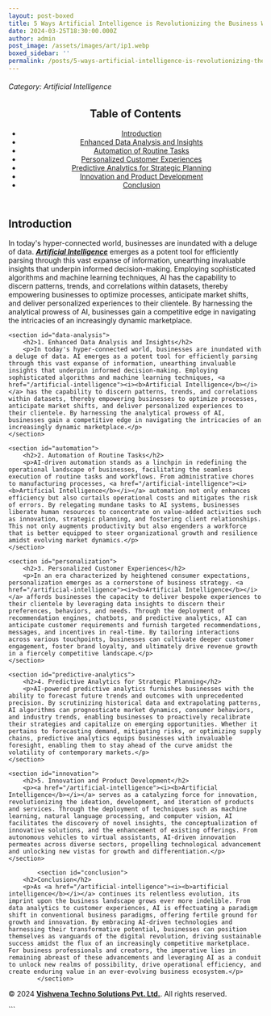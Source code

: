 ```yaml
---
layout: post-boxed
title: 5 Ways Artificial Intelligence is Revolutionizing the Business World
date: 2024-03-25T18:30:00.000Z
author: admin
post_image: /assets/images/art/ip1.webp
boxed_sidebar: ''
permalink: /posts/5-ways-artificial-intelligence-is-revolutionizing-the-business-world
---
```


###### Category: Artificial Intelligence

<html lang="en">
<head>
    <meta charset="UTF-8">
    <meta name="viewport" content="width=device-width, initial-scale=1.0">
    <title><h1>5 Ways Artificial Intelligence is Revolutionizing the Business World</h1></title>
    <meta name="description" content="Discover how artificial intelligence (AI) is transforming the business world through enhanced data analysis, automation, personalized customer experiences, predictive analytics, and innovation.">
</head>
<body>
    <header>
        <nav>
        <h2>Table of Contents</h2>
            <ul>
				<li><a href="#introduction">Introduction</a></li>
                <li><a href="#data-analysis">Enhanced Data Analysis and Insights</a></li>
                <li><a href="#automation">Automation of Routine Tasks</a></li>
                <li><a href="#personalization">Personalized Customer Experiences</a></li>
                <li><a href="#predictive-analytics">Predictive Analytics for Strategic Planning</a></li>
                <li><a href="#innovation">Innovation and Product Development</a></li>
				<li><a href="#conclusion">Conclusion</a></li>
            </ul>
        </nav>
    </header>
<article>
	<section id="introduction">
        <h2>Introduction</h2>
        <p>In today's hyper-connected world, businesses are inundated with a deluge of data. <a href="/artificial-intelligence"><i><b>Artificial Intelligence</b></i></a> emerges as a potent tool for efficiently parsing through this vast expanse of information, unearthing invaluable insights that underpin informed decision-making. Employing sophisticated algorithms and machine learning techniques, AI has the capability to discern patterns, trends, and correlations within datasets, thereby empowering businesses to optimize processes, anticipate market shifts, and deliver personalized experiences to their clientele. By harnessing the analytical prowess of AI, businesses gain a competitive edge in navigating the intricacies of an increasingly dynamic marketplace.</p>
    </section>

```
<section id="data-analysis">
    <h2>1. Enhanced Data Analysis and Insights</h2>
    <p>In today's hyper-connected world, businesses are inundated with a deluge of data. AI emerges as a potent tool for efficiently parsing through this vast expanse of information, unearthing invaluable insights that underpin informed decision-making. Employing sophisticated algorithms and machine learning techniques, <a href="/artificial-intelligence"><i><b>Artificial Intelligence</b></i></a> has the capability to discern patterns, trends, and correlations within datasets, thereby empowering businesses to optimize processes, anticipate market shifts, and deliver personalized experiences to their clientele. By harnessing the analytical prowess of AI, businesses gain a competitive edge in navigating the intricacies of an increasingly dynamic marketplace.</p>
</section>

<section id="automation">
    <h2>2. Automation of Routine Tasks</h2>
    <p>AI-driven automation stands as a linchpin in redefining the operational landscape of businesses, facilitating the seamless execution of routine tasks and workflows. From administrative chores to manufacturing processes, <a href="/artificial-intelligence"><i><b>Artificial Intelligence</b></i></a> automation not only enhances efficiency but also curtails operational costs and mitigates the risk of errors. By relegating mundane tasks to AI systems, businesses liberate human resources to concentrate on value-added activities such as innovation, strategic planning, and fostering client relationships. This not only augments productivity but also engenders a workforce that is better equipped to steer organizational growth and resilience amidst evolving market dynamics.</p>
</section>

<section id="personalization">
    <h2>3. Personalized Customer Experiences</h2>
    <p>In an era characterized by heightened consumer expectations, personalization emerges as a cornerstone of business strategy. <a href="/artificial-intelligence"><i><b>Artificial Intelligence</b></i></a> affords businesses the capacity to deliver bespoke experiences to their clientele by leveraging data insights to discern their preferences, behaviors, and needs. Through the deployment of recommendation engines, chatbots, and predictive analytics, AI can anticipate customer requirements and furnish targeted recommendations, messages, and incentives in real-time. By tailoring interactions across various touchpoints, businesses can cultivate deeper customer engagement, foster brand loyalty, and ultimately drive revenue growth in a fiercely competitive landscape.</p>
</section>

<section id="predictive-analytics">
    <h2>4. Predictive Analytics for Strategic Planning</h2>
    <p>AI-powered predictive analytics furnishes businesses with the ability to forecast future trends and outcomes with unprecedented precision. By scrutinizing historical data and extrapolating patterns, AI algorithms can prognosticate market dynamics, consumer behaviors, and industry trends, enabling businesses to proactively recalibrate their strategies and capitalize on emerging opportunities. Whether it pertains to forecasting demand, mitigating risks, or optimizing supply chains, predictive analytics equips businesses with invaluable foresight, enabling them to stay ahead of the curve amidst the volatility of contemporary markets.</p>
</section>

<section id="innovation">
    <h2>5. Innovation and Product Development</h2>
    <p><a href="/artificial-intelligence"><i><b>Artificial Intelligence</b></i></a> serves as a catalyzing force for innovation, revolutionizing the ideation, development, and iteration of products and services. Through the deployment of techniques such as machine learning, natural language processing, and computer vision, AI facilitates the discovery of novel insights, the conceptualization of innovative solutions, and the enhancement of existing offerings. From autonomous vehicles to virtual assistants, AI-driven innovation permeates across diverse sectors, propelling technological advancement and unlocking new vistas for growth and differentiation.</p>
</section>

		<section id="conclusion">
	<h2>Conclusion</h2>
	<p>As <a href="/artificial-intelligence"><i><b>artificial intelligence</b></i></a> continues its relentless evolution, its imprint upon the business landscape grows ever more indelible. From data analytics to customer experiences, AI is effectuating a paradigm shift in conventional business paradigms, offering fertile ground for growth and innovation. By embracing AI-driven technologies and harnessing their transformative potential, businesses can position themselves as vanguards of the digital revolution, driving sustainable success amidst the flux of an increasingly competitive marketplace. For business professionals and creators, the imperative lies in remaining abreast of these advancements and leveraging AI as a conduit to unlock new realms of possibility, drive operational efficiency, and create enduring value in an ever-evolving business ecosystem.</p>
		</section>
```

</article>

<footer>
    <p>&copy; 2024 <a href="https://vishvena.com"><b>Vishvena Techno Solutions Pvt. Ltd.</b></a>. All rights reserved.</p>
</footer>
```

</body>
</html>

